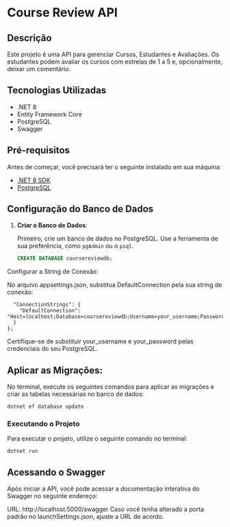 # Course Review API

## Descrição

Este projeto é uma API para gerenciar Cursos, Estudantes e Avaliações. Os estudantes podem avaliar os cursos com estrelas de 1 a 5 e, opcionalmente, deixar um comentário.

## Tecnologias Utilizadas

- .NET 8
- Entity Framework Core
- PostgreSQL
- Swagger

## Pré-requisitos

Antes de começar, você precisará ter o seguinte instalado em sua máquina:

- [.NET 8 SDK](https://dotnet.microsoft.com/download/dotnet/8.0)
- [PostgreSQL](https://www.postgresql.org/download/)

## Configuração do Banco de Dados

1. **Criar o Banco de Dados**:

   Primeiro, crie um banco de dados no PostgreSQL. Use a ferramenta de sua preferência, como `pgAdmin` ou o `psql`.

   ```sql
   CREATE DATABASE coursereviewdb; 
   
Configurar a String de Conexão:

No arquivo appsettings.json, substitua DefaultConnection pela sua string de conexão:

``` {
  "ConnectionStrings": {
    "DefaultConnection": "Host=localhost;Database=coursereviewdb;Username=your_username;Password=your_password"
  }
}; 
```


Certifique-se de substituir your_username e your_password pelas credenciais do seu PostgreSQL.

## Aplicar as Migrações:

No terminal, execute os seguintes comandos para aplicar as migrações e criar as tabelas necessárias no banco de dados:

``` 
dotnet ef database update
```
### Executando o Projeto
Para executar o projeto, utilize o seguinte comando no terminal:

```
dotnet run
```
## Acessando o Swagger
 Após iniciar a API, você pode acessar a documentação interativa do Swagger no seguinte endereço:

URL: http://localhost:5000/swagger
Caso você tenha alterado a porta padrão no launchSettings.json, ajuste a URL de acordo.
